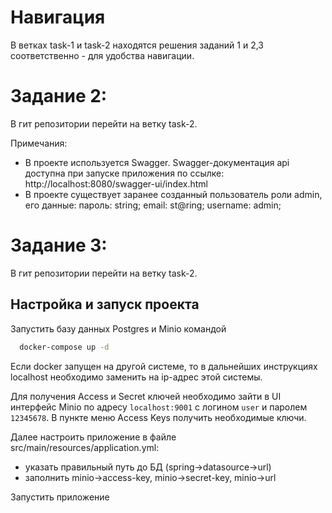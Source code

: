 # Навигация

В ветках task-1 и task-2 находятся решения заданий 1 и 2,3 соответственно - для удобства навигации.

# Задание 2:

В гит репозитории перейти на ветку task-2.

Примечания:

- В проекте используется Swagger. Swagger-документация api доступна при запуске приложения по ссылке: http://localhost:8080/swagger-ui/index.html
- В проекте существует заранее созданный пользователь роли admin, его данные:  пароль: string; email: st@ring; username: admin;

# Задание 3:

В гит репозитории перейти на ветку task-2.

## Настройка и запуск проекта

Запустить базу данных Postgres и Minio командой 

```sh
  docker-compose up -d  
```

Если docker запущен на другой системе, то в дальнейших инструкциях localhost необходимо заменить на ip-адрес этой системы.

Для получения Access и Secret ключей необходимо зайти в UI интерфейс Minio по адресу `localhost:9001` с логином `user` и паролем `12345678`. В пункте меню Access Keys получить необходимые ключи. 

Далее настроить приложение в файле src/main/resources/application.yml: 
- указать правильный путь до БД (spring->datasource->url)
- заполнить minio->access-key, minio->secret-key, minio->url

Запустить приложение

